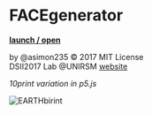 # FACEgenerator
**[launch / open](http://dsii-2017-unirsm.github.io/davideonestini/10print)**

by @asimon235 © 2017 MIT License  
DSII2017 Lab @UNIRSM [website](http://dsii-2017-unirsm.github.io)

*10print variation in p5.js*

![EARTHbirint](http://i.imgur.com/iT4KSEK.png)
